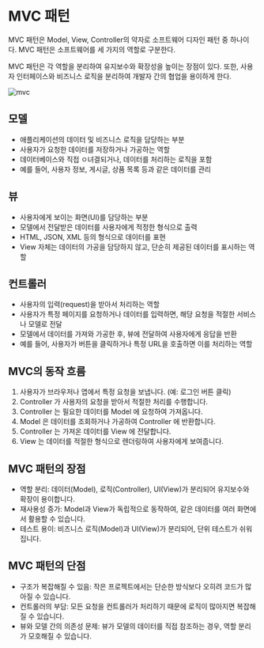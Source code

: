 # MVC 패턴

MVC 패턴은 Model, View, Controller의 약자로 소프트웨어 디자인 패턴 중 하나이다. MVC 패턴은 소프트웨어를 세 가지의 역할로 구분한다.

MVC 패턴은 각 역할을 분리하여 유지보수와 확장성을 높이는 장점이 있다. 또한, 사용자 인터페이스와 비즈니스 로직을 분리하여 개발자 간의 협업을 용이하게 한다.


![mvc](https://velog.velcdn.com/images/langoustine/post/7c433d37-6e00-4444-8ad4-d37e06d8cf27/image.png)

## 모델 
- 애플리케이션의 데이터 및 비즈니스 로직을 담당하는 부분
- 사용자가 요청한 데이터를 저장하거나 가공하는 역할
- 데이터베이스와 직접 ㅇ녀결되거나, 데이터를 처리하는 로직을 포함
- 예를 들어, 사용자 정보, 게시글, 상품 목록 등과 같은 데이터를 관리

## 뷰
- 사용자에게 보이는 화면(UI)를 담당하는 부분
- 모델에서 전달받은 데이터를 사용자에게 적정한 형식으로 출력
- HTML, JSON, XML 등의 형식으로 데이터를 표현
- View 자체는 데이터의 가공을 담당하지 않고, 단순히 제공된 데이터를 표시하는 역할

## 컨트롤러
- 사용자의 입력(request)을 받아서 처리하는 역할
- 사용자가 특정 페이지를 요청하거나 데이터를 입력하면, 해당 요청을 적절한 서비스나 모델로 전달
- 모델에서 데이터를 가져와 가공한 후, 뷰에 전달하여 사용자에게 응답을 반환
- 예를 들어, 사용자가 버튼을 클릭하거나 특정 URL을 호출하면 이를 처리하는 역할

## MVC의 동작 흐름
1. 사용자가 브라우저나 앱에서 특정 요청을 보냅니다. (예: 로그인 버튼 클릭)
2. Controller 가 사용자의 요청을 받아서 적절한 처리를 수행합니다.
3. Controller 는 필요한 데이터를 Model 에 요청하여 가져옵니다.
4. Model 은 데이터를 조회하거나 가공하여 Controller 에 반환합니다.
5. Controller 는 가져온 데이터를 View 에 전달합니다.
6. View 는 데이터를 적절한 형식으로 렌더링하여 사용자에게 보여줍니다.


## MVC 패턴의 장점
- 역할 분리: 데이터(Model), 로직(Controller), UI(View)가 분리되어 유지보수와 확장이 용이합니다.
- 재사용성 증가: Model과 View가 독립적으로 동작하여, 같은 데이터를 여러 화면에서 활용할 수 있습니다.
- 테스트 용이: 비즈니스 로직(Model)과 UI(View)가 분리되어, 단위 테스트가 쉬워집니다.

## MVC 패턴의 단점
- 구조가 복잡해질 수 있음: 작은 프로젝트에서는 단순한 방식보다 오히려 코드가 많아질 수 있습니다.
- 컨트롤러의 부담: 모든 요청을 컨트롤러가 처리하기 때문에 로직이 많아지면 복잡해질 수 있습니다.
- 뷰와 모델 간의 의존성 문제: 뷰가 모델의 데이터를 직접 참조하는 경우, 역할 분리가 모호해질 수 있습니다.

